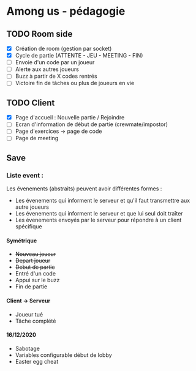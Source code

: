 # Among us - pédagogie

## TODO Room side
- [X] Création de room (gestion par socket)
- [X] Cycle de partie (ATTENTE - JEU - MEETING - FIN)
- [ ] Envoie d'un code par un joueur
- [ ] Alerte aux autres joueurs
- [ ] Buzz à partir de X codes rentrés
- [ ] Victoire fin de tâches ou plus de joueurs en vie

## TODO Client
- [X] Page d'accueil : Nouvelle partie / Rejoindre
- [ ] Ecran d'information de début de partie (crewmate/impostor)
- [ ] Page d'exercices -> page de code
- [ ] Page de meeting

## Save
### Liste event :
Les évenements (abstraits) peuvent avoir différentes formes :
- Les évenements qui informent le serveur et qu'il faut transmettre aux autre joueurs
- Les évenements qui informent le serveur et que lui seul doit traîter
- Les évenements envoyés par le serveur pour répondre à un client spécifique

#### Symétrique
- ~~Nouveau joueur~~
- ~~Depart joueur~~
- ~~Debut de partie~~
- Entré d'un code
- Appui sur le buzz
- Fin de partie
#### Client -> Serveur
- Joueur tué
- Tâche complété

#### 16/12/2020
- Sabotage
- Variables configurable début de lobby
- Easter egg cheat